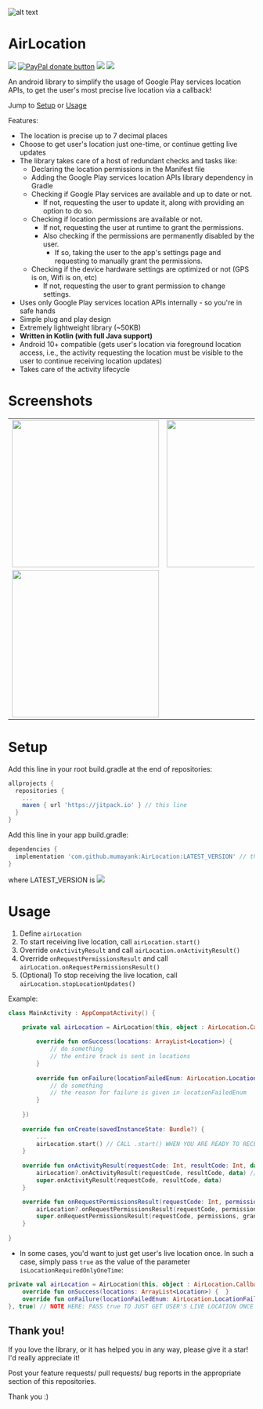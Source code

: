 


![alt text](https://github.com/mumayank/AirLocation/blob/master/github_assets/image.png "Logo")

# AirLocation
[![](https://jitpack.io/v/mumayank/AirLocation.svg)](https://jitpack.io/#mumayank/AirLocation)
<span class="badge-paypal"><a href="https://www.paypal.me/mumayank" title="Donate to this project using Paypal"><img src="https://img.shields.io/badge/paypal-donate-yellow.svg" alt="PayPal donate button" /></a></span>
<a href="http://developer.android.com/index.html" target="_blank"><img src="https://img.shields.io/badge/platform-android-green.svg"/></a> <a href="https://android-arsenal.com/api?level=17" target="_blank"><img src="https://img.shields.io/badge/API-17%2B-green.svg?style=flat"/></a> 

An android library to simplify the usage of Google Play services location APIs, to get the user's most precise live location via a callback!

Jump to [Setup](https://github.com/mumayank/AirLocation/blob/master/README.md#setup "Setup") or [Usage](https://github.com/mumayank/AirLocation/blob/master/README.md#usage "Usage")

Features:
+ The location is precise up to 7 decimal places
+ Choose to get user's location just one-time, or continue getting live updates
+ The library takes care of a host of redundant checks and tasks like:
	+ Declaring the location permissions in the Manifest file
	+ Adding the Google Play services location APIs library dependency in Gradle
	+ Checking if Google Play services are available and up to date or not.
		+ If not, requesting the user to update it, along with providing an option to do so.
	+ Checking if location permissions are available or not. 
		+ If not, requesting the user at runtime to grant the permissions. 
		+ Also checking if the permissions are permanently disabled by the user.
			+ If so, taking the user to the app's settings page and requesting to manually grant the permissions.
	+ Checking if the device hardware settings are optimized or not (GPS is on, Wifi is on, etc)
		+ If not, requesting the user to grant permission to change settings.
+ Uses only Google Play services location APIs internally - so you're in safe hands
+ Simple plug and play design
+ Extremely lightweight library (~50KB)
+ **Written in Kotlin (with full Java support)**
+ Android 10+ compatible (gets user's location via foreground location access, i.e., the activity requesting the location must be visible to the user to continue receiving location updates)
+ Takes care of the activity lifecycle

# Screenshots

|   |  |
| ------------- | ------------- |
| <img src="https://github.com/mumayank/AirLocation/blob/master/github_assets/s1.png" width="300">  | <img src="https://github.com/mumayank/AirLocation/blob/master/github_assets/s2.png" width="300">  |
| <img src="https://github.com/mumayank/AirLocation/blob/master/github_assets/s3.png" width="300">    | 

# Setup

Add this line in your root build.gradle at the end of repositories:

```gradle
allprojects {
  repositories {
    ...
    maven { url 'https://jitpack.io' } // this line
  }
}
  ```
Add this line in your app build.gradle:
```gradle
dependencies {
  implementation 'com.github.mumayank:AirLocation:LATEST_VERSION' // this line
}
```
where LATEST_VERSION is [![](https://jitpack.io/v/mumayank/AirLocation.svg)](https://jitpack.io/#mumayank/AirLocation)

# Usage

1. Define `airLocation`
2. To start receiving live location, call `airLocation.start()`
3. Override `onActivityResult` and call `airLocation.onActivityResult()`
4. Override `onRequestPermissionsResult` and call `airLocation.onRequestPermissionsResult()`
5. (Optional) To stop receiving the live location, call `airLocation.stopLocationUpdates()`

Example:

```kotlin
class MainActivity : AppCompatActivity() {

    private val airLocation = AirLocation(this, object : AirLocation.Callback {  
	
	    override fun onSuccess(locations: ArrayList<Location>) {  
	        // do something 
	        // the entire track is sent in locations
	    }  
	  
	    override fun onFailure(locationFailedEnum: AirLocation.LocationFailedEnum) {  
	        // do something 
	        // the reason for failure is given in locationFailedEnum
	    }  
		
	})
	
	override fun onCreate(savedInstanceState: Bundle?) {
		...
		airLocation.start() // CALL .start() WHEN YOU ARE READY TO RECEIVE LOCATION UPDATES
	}
    
    override fun onActivityResult(requestCode: Int, resultCode: Int, data: Intent?) {
        airLocation?.onActivityResult(requestCode, resultCode, data) // ADD THIS LINE INSIDE onActivityResult
        super.onActivityResult(requestCode, resultCode, data)
    }

    override fun onRequestPermissionsResult(requestCode: Int, permissions: Array<out String>, grantResults: IntArray) {
        airLocation?.onRequestPermissionsResult(requestCode, permissions, grantResults) // ADD THIS LINE INSIDE onRequestPermissionResult
        super.onRequestPermissionsResult(requestCode, permissions, grantResults)
    }
    
}
```

+ In some cases, you'd want to just get user's live location once. In such a case, simply pass `true` as the value of the parameter `isLocationRequiredOnlyOneTime`:
```kotlin
private val airLocation = AirLocation(this, object : AirLocation.Callback {  
    override fun onSuccess(locations: ArrayList<Location>) {  }  
    override fun onFailure(locationFailedEnum: AirLocation.LocationFailedEnum) {  }  
}, true) // NOTE HERE: PASS true TO JUST GET USER'S LIVE LOCATION ONCE
```

## Thank you!
If you love the library, or it has helped you in any way, please give it a star! I'd really appreciate it!

Post your feature requests/ pull requests/ bug reports in the appropriate section of this repositories.

Thank you :)
